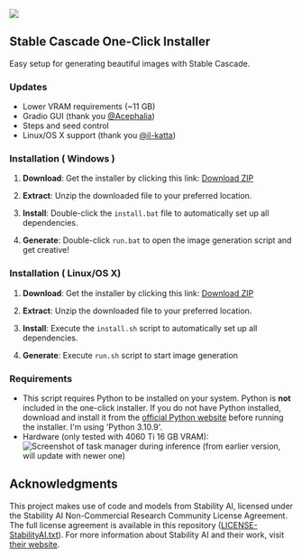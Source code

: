 ![](https://github.com/EtienneDosSantos/stable-cascade-one-click-installer/blob/dev/stable-cascade-one-click-installer_background.png)

## Stable Cascade One-Click Installer

Easy setup for generating beautiful images with Stable Cascade.

### Updates
- Lower VRAM requirements (~11 GB)
- Gradio GUI (thank you [@Acephalia](https://github.com/Acephalia))
- Steps and seed control
- Linux/OS X support (thank you [@il-katta](https://github.com/il-katta))

### Installation ( Windows )

1. **Download**: Get the installer by clicking this link: [Download ZIP](https://github.com/EtienneDosSantos/stable-cascade-one-click-installer/archive/refs/heads/main.zip)

2. **Extract**: Unzip the downloaded file to your preferred location.

3. **Install**: Double-click the `install.bat` file to automatically set up all dependencies.

4. **Generate**: Double-click `run.bat` to open the image generation script and get creative!

### Installation ( Linux/OS X)

1. **Download**: Get the installer by clicking this link: [Download ZIP](https://github.com/EtienneDosSantos/stable-cascade-one-click-installer/archive/refs/heads/main.zip)

2. **Extract**: Unzip the downloaded file to your preferred location.

3. **Install**: Execute the `install.sh` script to automatically set up all dependencies.

4. **Generate**: Execute `run.sh` script to start image generation


### Requirements

- This script requires Python to be installed on your system. Python is **not** included in the one-click installer. If you do not have Python installed, download and install it from the [official Python website](https://www.python.org/downloads/) before running the installer. I'm using 'Python 3.10.9'.
- Hardware (only tested with 4060 Ti 16 GB VRAM): ![Screenshot of task manager during inference (from earlier version, will update with newer one)](https://raw.githubusercontent.com/EtienneDosSantos/stable-cascade-one-click-installer/main/hardware_requirements.jpg)

## Acknowledgments

This project makes use of code and models from Stability AI, licensed under the Stability AI Non-Commercial Research Community License Agreement. The full license agreement is available in this repository ([LICENSE-StabilityAI.txt](./LICENSE-StabilityAI.txt)). For more information about Stability AI and their work, visit [their website](https://stability.ai/).
